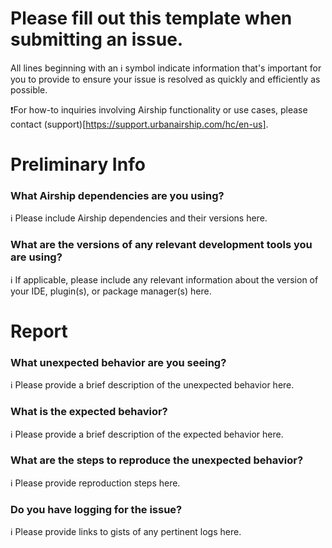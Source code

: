 
# Please fill out this template when submitting an issue.
All lines beginning with an ℹ symbol indicate information that's important for you to provide to ensure your issue is resolved as quickly and efficiently as possible.

❗For how-to inquiries involving Airship functionality or use cases, please
contact (support)[https://support.urbanairship.com/hc/en-us].

# Preliminary Info

### What Airship dependencies are you using?
ℹ Please include Airship dependencies and their versions here.

### What are the versions of any relevant development tools you are using?
ℹ If applicable, please include any relevant information about the version of your
IDE, plugin(s), or package manager(s) here.

# Report

### What unexpected behavior are you seeing?
ℹ Please provide a brief description of the unexpected behavior here.

### What is the expected behavior?
ℹ Please provide a brief description of the expected behavior here.

### What are the steps to reproduce the unexpected behavior?
ℹ Please provide reproduction steps here.

### Do you have logging for the issue?
ℹ Please provide links to gists of any pertinent logs here.
